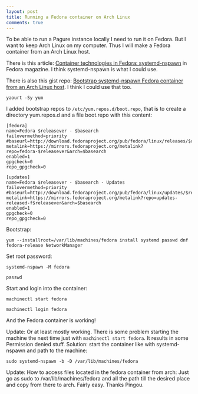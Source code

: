 ```yaml
---
layout: post
title: Running a Fedora container on Arch Linux
comments: true
---
```


To be able to run a Pagure instance locally I need to run it on Fedora. But 
I want to keep Arch Linux on my computer. Thus I will make a Fedora container 
from an Arch Linux host.

There is this article: [Container technologies in Fedora: systemd-nspawn](https://fedoramagazine.org/container-technologies-fedora-systemd-nspawn/)
in Fedora magazine. I think systemd-nspawn is what I could use.

There is also this gist repo: [Bootstrap systemd-nspawn Fedora container from an Arch
Linux host](https://gist.github.com/jdnavarro/65c8284cc67a6ae2c5ee).
I think I could use that too.

`yaourt -Sy yum`

I added bootstrap repos to `/etc/yum.repos.d/boot.repo`,
that is to create a directory yum.repos.d and a file boot.repo with this content:

~~~~
[fedora]
name=Fedora $releasever - $basearch
failovermethod=priority
#baseurl=http://download.fedoraproject.org/pub/fedora/linux/releases/$releasever/Everything/$basearch/os/
metalink=https://mirrors.fedoraproject.org/metalink?repo=fedora-$releasever&arch=$basearch
enabled=1
gpgcheck=0
repo_gpgcheck=0

[updates]
name=Fedora $releasever - $basearch - Updates
failovermethod=priority
#baseurl=http://download.fedoraproject.org/pub/fedora/linux/updates/$releasever/Everything/$basearch/
metalink=https://mirrors.fedoraproject.org/metalink?repo=updates-released-f$releasever&arch=$basearch
enabled=1
gpgcheck=0
repo_gpgcheck=0
~~~~

Bootstrap:

`yum --installroot=/var/lib/machines/fedora install systemd passwd dnf fedora-release NetworkManager`

Set root password:

`systemd-nspawn -M fedora`

`passwd`

Start and login into the container:

`machinectl start fedora`

`machinectl login fedora`

And the Fedora container is working!

Update: Or at least mostly working. There is some problem starting the machine the next time just
with `machinectl start fedora`. It results in some Permission denied stuff. Solution: start the
container like with systemd-nspawn and path to the machine:

`sudo systemd-nspawn -b -D /var/lib/machines/fedora`

Update: How to access files located in the fedora container from arch:
Just go as sudo to /var/lib/machines/fedora and all the path till the desired place and copy
from there to arch. Fairly easy. Thanks Pingou.
